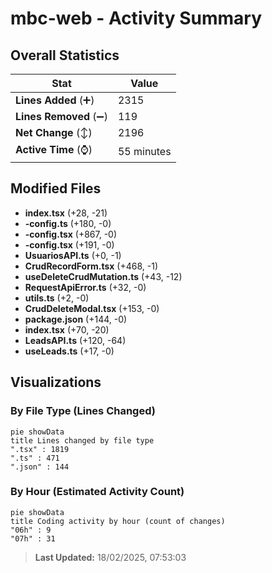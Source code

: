 # mbc-web - Activity Summary 

## Overall Statistics

| Stat                   | Value                                                             |
| ---------------------- | ----------------------------------------------------------------- |
| **Lines Added** (➕)   | 2315                                          |
| **Lines Removed** (➖) | 119                                        |
| **Net Change** (↕)    | 2196                |
| **Active Time** (⌚)   | 55 minutes |


## Modified Files
- **index.tsx** (+28, -21)
- **-config.ts** (+180, -0)
- **-config.tsx** (+867, -0)
- **-config.tsx** (+191, -0)
- **UsuariosAPI.ts** (+0, -1)
- **CrudRecordForm.tsx** (+468, -1)
- **useDeleteCrudMutation.ts** (+43, -12)
- **RequestApiError.ts** (+32, -0)
- **utils.ts** (+2, -0)
- **CrudDeleteModal.tsx** (+153, -0)
- **package.json** (+144, -0)
- **index.tsx** (+70, -20)
- **LeadsAPI.ts** (+120, -64)
- **useLeads.ts** (+17, -0)

## Visualizations

### By File Type (Lines Changed)

```mermaid
pie showData
title Lines changed by file type
".tsx" : 1819
".ts" : 471
".json" : 144
```

### By Hour (Estimated Activity Count)

```mermaid
pie showData
title Coding activity by hour (count of changes)
"06h" : 9
"07h" : 31
```


> **Last Updated:** 18/02/2025, 07:53:03